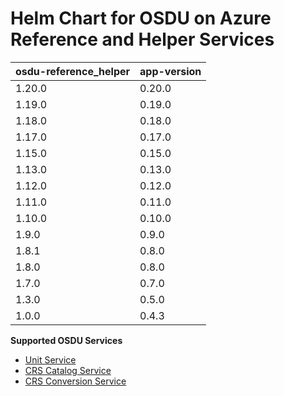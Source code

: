 # Helm Chart for OSDU on Azure Reference and Helper Services

| osdu-reference_helper  | app-version  |
| ---------------------- | ----------   |
| 1.20.0                 | 0.20.0       |
| 1.19.0                 | 0.19.0       |
| 1.18.0                 | 0.18.0       |
| 1.17.0                 | 0.17.0       |
| 1.15.0                 | 0.15.0       |
| 1.13.0                 | 0.13.0       |
| 1.12.0                 | 0.12.0       |
| 1.11.0                 | 0.11.0       |
| 1.10.0                 | 0.10.0       |
| 1.9.0                  | 0.9.0        |
| 1.8.1                  | 0.8.0        |
| 1.8.0                  | 0.8.0        |
| 1.7.0                  | 0.7.0        |
| 1.3.0                  | 0.5.0        |
| 1.0.0                  | 0.4.3        |

__Supported OSDU Services__

- [Unit Service](https://community.opengroup.org/osdu/platform/system/reference/unit-service)
- [CRS Catalog Service](https://community.opengroup.org/osdu/platform/system/reference/crs-catalog-service)
- [CRS Conversion Service](https://community.opengroup.org/osdu/platform/system/reference/crs-conversion-service)
